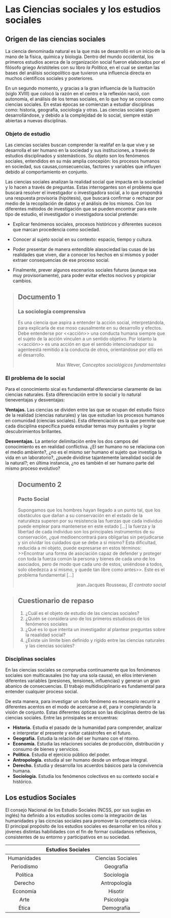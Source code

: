 # Las Ciencias sociales y los estudios sociales

## Origen de las ciencias sociales

La ciencia denominada natural es la que más se desarrolló en un inicio de la mano de la física, química y biología. Dentro del mundo occidental, los primeros estudios acerca de la organización social fueron elaborados por el filósofo griego Aristóteles con su libro *la Política*, en el cual se sientan las bases del análisis sociopolítico que tuvieron una influencia directa en muchos científicos sociales y posteriores.

En un segundo momento, y gracias a la gran influencia de la Ilustración (siglo XVIII) que colocó la razón en el centro e la reflexión nació, con autonomía, el análisis de los temas sociales, en lo que hoy se conoce como ciencias sociales.
En estas épocas se comienzan a estudiar disciplinas como: historia, geografía, sociología y otras. Las ciencias sociales siguen desarrollándose, y debido a la complejidad de lo social, siempre están abiertas a nuevas disciplinas.

### Objeto de estudio

Las ciencias sociales buscan comprender la realifaf en la que vive y se desarrolla el ser humano en la sociedad y sus instituciones, a través de estudios disciplinados y sistemásticos. Su objeto son los fenómenos sociales, entendidos en su más amplia concepión: los procesos humanos en sociedad, sus causas,consecuencias, factores y variables que influyen debido al comportamiento en conjunto.

Las ciencias sociales analizan la realidad social que impacta en la sociedad y lo hacen a través de preguntas. Estas interrogantes son el problema que buscará resolver el investigador o investigadora social, a lo que propondrá una respuesta provisoria (hipótesis), que buscará confirmar o rechazar por medio de la recopilación de datos y el análisis de los mismos. Con los diferentes métodos de investigación que se pueden encontrar para este tipo de estudio, el investigador o investigadora social pretende:

* Explicar fenómenos sociales, procesos históricos y diferentes sucesos que marcan procedencia como sociedad.

* Conocer al sujeto social en su contexto: espacio, tiempo y cultura.

* Poder presentar de manera entendible alasociedad las cusas de las realidades que viven, dar a conocer los hechos en sí mismos y poder extraer consequencias de ese proceso social.

* Finalmente, prever algunos escenarios sociales futuros (aunque sea muy provisoriamente), para poder evitar efectos nocivos y propiciar cambios.

> ## Documento 1
>### La sociología comprensiva
> Es una ciencia que aspira a entender la acción social, interpretándola, para explicarla de ese moso causalmente en su desarrollo y efectos. Debe entenderse por <<acción>> una conducta humana siempre que el sujeto de la acción vinculen a un sentido objetivo. Por lotanto la <<acción>> es una acción en que el sentido intencionadopor su agenteestá remitido a la conducta de otros, orientándose por ellla en el desarrollo.
><div style="text-align: right"> Max Wever, <i>Conceptos sociológicos fundamentales </i></div>

### El problema de lo social

Para el conocimiento sical es fundamental diferenciarse claramente de las ciencias naturales. Esta diferenciación entre lo social y lo natural tieneventajas y desventajas:

**Ventajas.** Las ciencias se dividen entre las que se ocupan del estudio físico de la realidad (ciencias naturales) y las que estudian los procesos humanos en comunidad (ciencias sociales). Esta diferenciación es la que permite que cada disciplina específica pueda estudiar temas muy puntuales y lograr descubrimientos brillantes.

**Desventajas.** La anterior delimitación entre los dos campos del conocimiento es en realidad conflictiva. ¿El ser humano no se relaciona con el medio ambiente?, ¿no es el mismo ser humano el sujeto que investiga la vida en un laboratorio?, ¿puede dividirse tajantemente larealidad social de la natural?; en última instancia, ¿no es también el ser humano parte del mismo proceso evolutivo?

> ## Documento 2
> ### Pacto Social 
> Supongamos que los hombres hayan llegado a un punto tal, que los obstáculos que dañan a su conservación en el estado de la naturaleza superen por su resistencia las fuerzas que cada individuo puede emplear para mantenerse en este estado [...] la fuerza y la libertad de cada individuo son los principales instrumentos de su conservación, ¿qué medioencontrará para obligarlas sin perjudicarse y sin olvidar los cuidados que se debe a sí mismo? Esta dificultad, reducida a mi objeto, puede expresarse en estos términos: >>Encontrar una forma de asociación capaz de defender y proteger con toda la fuerza común la persona y bienes de cada uno de los asociados, pero de modo que cada uno de estos, uniéndose a todos, solo obedezca a sí mismo, y quede tan libre como antes>>. Este es el problema fundamental [...]
><div style="text-align: right"> jean.Jacques Rousseau, <i>El contrato social </i></div>

> ## Cuestionario de repaso
>1. ¿Cuál es el objeto de estudio de las ciencias sociales?
>1.  ¿Quién se considera uno de los primeros estudiosos de los fenómenos sociales
>1.  ¿Qué es lo que intenta un investigador al plantear preguntas sobre la reaalidad social?
>1.  ¿Existe uin límite bien definido y rígido entre las ciencias naturales y las ciencias sociales?

### Disciplinas sociales

En las ciencias sociales se comprueba continuamente que los fenómenos sociales son multicausales (no hay una sola causa), en ellos intervienen diferentes variables (presiones, tensiones, influencias) y generan un gran abanico de consecuencias. El trabajo multidisciplinario es fundamental para entender cualquier proceso social.

De esta manera, para investigar un solo fenómeno es necesario recurrir a diferentes acentos en el modo de acercarse a él, para ir completando la visión de conjunto.
Estas diferentes ópticas son las disciplinas dentro de las ciencias sociales. Entre las prinsipales se encuentras: 

* **Historia.** Estudia el pasado de la humanidad para comprender, analizar e interpretar el presente y evitar catástrofes en el futuro.
*  **Geografía.** Estudia la relación del ser humano con el ntorno.
* **Economía.** Estudia las relaciones sociales de producción, distribución y consumo de bienes y servicios.
* **Política.** Estudia el ejercicio público del poder.
* **Antropología.** estudia al ser humano desde un enfoque integral.
* **Derecho.** Estudia y desarrolla los acuerdos básicos para la convivencia humana.
* **Sociología.** Estudia los fenómenos colectivos en su contexto social e histórico.

## Los estudios Sociales

El consejo Nacional de los Estudio Sociales (NCSS, por sus suglas en inglés) ha definido a los estudios sociles como la integración de las humanidades y las cicncias sociales para promover la competencia cívica. El principal propósito de los estudios sociales es desarrollar en los niños y jóvenes distintas habilidades con el fin de formar cuidadanos reflexivos, consistentes de su entorno y participativos en su sociedad.



|         |Estudios Sociales|          |
|:---------:|-----------------|:----------:|
|Humanidades|                 |Ciencias Sociales|
|Periodismo |                 |Geografía        |
|Política   |                 |Sociología       |
|Derecho    |                 |Antropología     |
|Economía   |                 |Hisotir          |
|Arte       |                 |Psicología       |
|Ética      |                 |Demografía       |
